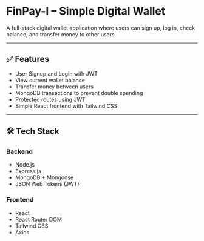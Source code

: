 # FinPay-I – Simple Digital Wallet

A full-stack digital wallet application where users can sign up, log in, check balance, and transfer money to other users.

---

## ✅ Features

- User Signup and Login with JWT
- View current wallet balance
- Transfer money between users
- MongoDB transactions to prevent double spending
- Protected routes using JWT
- Simple React frontend with Tailwind CSS

---

## 🛠 Tech Stack

### Backend
- Node.js
- Express.js
- MongoDB + Mongoose
- JSON Web Tokens (JWT)

### Frontend
- React
- React Router DOM
- Tailwind CSS
- Axios


